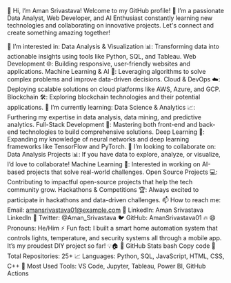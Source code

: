 👋 Hi, I’m Aman Srivastava!
Welcome to my GitHub profile! 🚀
I’m a passionate Data Analyst, Web Developer, and AI Enthusiast constantly learning new technologies and collaborating on innovative projects. Let's connect and create something amazing together!

👀 I’m interested in:
Data Analysis & Visualization 📊: Transforming data into actionable insights using tools like Python, SQL, and Tableau.
Web Development 🌐: Building responsive, user-friendly websites and applications.
Machine Learning & AI 🤖: Leveraging algorithms to solve complex problems and improve data-driven decisions.
Cloud & DevOps ☁️: Deploying scalable solutions on cloud platforms like AWS, Azure, and GCP.
Blockchain 🛠️: Exploring blockchain technologies and their potential applications.
🌱 I’m currently learning:
Data Science & Analytics 📈: Furthering my expertise in data analysis, data mining, and predictive analytics.
Full-Stack Development 🔧: Mastering both front-end and back-end technologies to build comprehensive solutions.
Deep Learning 🧠: Expanding my knowledge of neural networks and deep learning frameworks like TensorFlow and PyTorch.
💞️ I’m looking to collaborate on:
Data Analysis Projects 📊: If you have data to explore, analyze, or visualize, I’d love to collaborate!
Machine Learning 🤖: Interested in working on AI-based projects that solve real-world challenges.
Open Source Projects 💻: Contributing to impactful open-source projects that help the tech community grow.
Hackathons & Competitions 🏆: Always excited to participate in hackathons and data-driven challenges.
📫 How to reach me:
Email: amansrivastava01@example.com 📧
LinkedIn: Aman Srivastava LinkedIn 🔗
Twitter: @Aman_Srivastava 🐦
GitHub: AmanSrivastava01 🔥
😄 Pronouns:
He/Him
⚡ Fun fact:
I built a smart home automation system that controls lights, temperature, and security systems all through a mobile app. It’s my proudest DIY project so far! 💡🏠
🚀 GitHub Stats
bash
Copy code
🎯 Total Repositories: 25+
📈 Languages: Python, SQL, JavaScript, HTML, CSS, C++
🔧 Most Used Tools: VS Code, Jupyter, Tableau, Power BI, GitHub Actions
